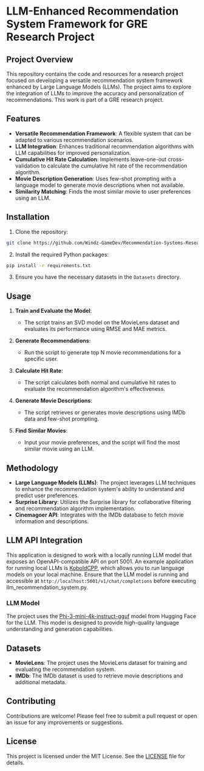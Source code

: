 # LLM-Enhanced Recommendation System Framework for GRE Research Project

## Project Overview

This repository contains the code and resources for a research project focused on developing a versatile recommendation system framework enhanced by Large Language Models (LLMs). The project aims to explore the integration of LLMs to improve the accuracy and personalization of recommendations. This work is part of a GRE research project.

## Features

- **Versatile Recommendation Framework**: A flexible system that can be adapted to various recommendation scenarios.
- **LLM Integration**: Enhances traditional recommendation algorithms with LLM capabilities for improved personalization.
- **Cumulative Hit Rate Calculation**: Implements leave-one-out cross-validation to calculate the cumulative hit rate of the recommendation algorithm.
- **Movie Description Generation**: Uses few-shot prompting with a language model to generate movie descriptions when not available.
- **Similarity Matching**: Finds the most similar movie to user preferences using an LLM.

## Installation

1. Clone the repository:

```bash
git clone https://github.com/Windz-GameDev/Recommendation-Systems-Research cd Recommendation-Systems-Research
```

2. Install the required Python packages:

```bash
pip install -r requirements.txt
```

3. Ensure you have the necessary datasets in the `Datasets` directory.

## Usage

1. **Train and Evaluate the Model**:

   - The script trains an SVD model on the MovieLens dataset and evaluates its performance using RMSE and MAE metrics.

2. **Generate Recommendations**:

   - Run the script to generate top N movie recommendations for a specific user.

3. **Calculate Hit Rate**:

   - The script calculates both normal and cumulative hit rates to evaluate the recommendation algorithm's effectiveness.

4. **Generate Movie Descriptions**:

   - The script retrieves or generates movie descriptions using IMDb data and few-shot prompting.

5. **Find Similar Movies**:
   - Input your movie preferences, and the script will find the most similar movie using an LLM.

## Methodology

- **Large Language Models (LLMs)**: The project leverages LLM techniques to enhance the recommendation system's ability to understand and predict user preferences.
- **Surprise Library**: Utilizes the Surprise library for collaborative filtering and recommendation algorithm implementation.
- **Cinemagoer API**: Integrates with the IMDb database to fetch movie information and descriptions.

## LLM API Integration

This application is designed to work with a locally running LLM model that exposes an OpenAPI-compatible API on port 5001. An example application for running local LLMs is [KoboldCPP](https://github.com/LostRuins/koboldcpp), which allows you to run language models on your local machine. Ensure that the LLM model is running and accessible at `http://localhost:5001/v1/chat/completions` before executing llm_recommendation_system.py. 

### LLM Model

The project uses the [Phi-3-mini-4k-instruct-gguf](https://huggingface.co/microsoft/Phi-3-mini-4k-instruct-gguf) model from Hugging Face for the LLM. This model is designed to provide high-quality language understanding and generation capabilities.

## Datasets

- **MovieLens**: The project uses the MovieLens dataset for training and evaluating the recommendation system.
- **IMDb**: The IMDb dataset is used to retrieve movie descriptions and additional metadata.

## Contributing

Contributions are welcome! Please feel free to submit a pull request or open an issue for any improvements or suggestions.

## License

This project is licensed under the MIT License. See the [LICENSE](LICENSE) file for details.
